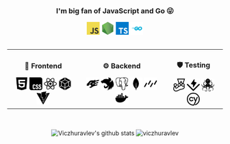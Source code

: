 <h3 align="center">I'm big fan of JavaScript and Go 😜</h3>

<div align="center">
  <img width="30" height="30" src="https://raw.githubusercontent.com/github/explore/80688e429a7d4ef2fca1e82350fe8e3517d3494d/topics/javascript/javascript.png">
  <img width="30" height="30" src="https://raw.githubusercontent.com/github/explore/80688e429a7d4ef2fca1e82350fe8e3517d3494d/topics/nodejs/nodejs.png">
  <img width="30" height="30" src="https://raw.githubusercontent.com/github/explore/80688e429a7d4ef2fca1e82350fe8e3517d3494d/topics/typescript/typescript.png">
  <img width="30" height="30" src="https://raw.githubusercontent.com/github/explore/80688e429a7d4ef2fca1e82350fe8e3517d3494d/topics/go/go.png">
</div>

<br />

<table align="center">
  <tr>
    <td align="center">
      <h3>🎨 Frontend</h3>
      <div>
        <img width="30" height="30" src="./assets/frontend/html5.svg" />
        <img width="30" height="30" src="./assets/frontend/css.svg" />
        <img width="30" height="30" src="./assets/frontend/react.svg" />
        <img width="30" height="30" src="./assets/frontend/webpack.svg" />
        <img width="30" height="30" src="./assets/frontend/vite.svg" />
      </div>
    </td>
    <td align="center">
      <h3>⚙️ Backend</h3>
      <div>
        <img width="30" height="30" src="./assets/backend/fastify.svg" />
        <img width="30" height="30" src="./assets/backend/nestjs.svg" />
        <img width="30" height="30" src="./assets/backend/postgresql.svg" />
        <img width="30" height="30" src="./assets/backend/mongodb.svg" />
        <img width="30" height="30" src="./assets/backend/drizzle.svg" />
        <img width="30" height="30" src="./assets/backend/docker.svg" />
      </div>
    </td>
    <td align="center">
      <h3>🛡 Testing</h3>
      <div>
        <img width="30" height="30" src="./assets/testing/jest.svg" />
        <img width="30" height="30" src="./assets/testing/vitest.svg" />
        <img width="30" height="30" src="./assets/testing/testinglibrary.svg" />
        <img width="30" height="30" src="./assets/testing/cypress.svg" />
      </div>
    </td>
  </tr>
</table>

<br />
<br />

<div align="center">
  <img height="170px" alt="Viczhuravlev's github stats" src="https://github-readme-stats.vercel.app/api?username=viczhuravlev&show_icons=true&hide_border=true&theme=transparent" />
  <img height="170px" src="https://github-readme-streak-stats.herokuapp.com/?user=viczhuravlev&" alt="viczhuravlev" />
</div>
